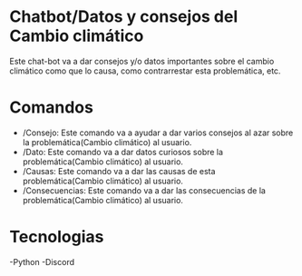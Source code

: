 # Chatbot/Datos y consejos del Cambio climático
Este chat-bot va a dar consejos y/o datos importantes sobre el cambio climático como que lo causa, 
como contrarrestar esta problemática, etc.

# Comandos
- /Consejo: Este comando va a ayudar a dar varios consejos al azar sobre la problemática(Cambio climático) al usuario.
- /Dato: Este comando va a dar datos curiosos sobre la problemática(Cambio climático) al usuario.
- /Causas: Este comando va a dar las causas de esta problemática(Cambio climático) al usuario.
- /Consecuencias: Este comando va a dar las consecuencias de la problemática(Cambio climático) al usuario.

# Tecnologias
-Python
-Discord
